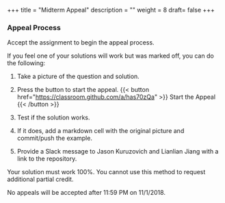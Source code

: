 +++
title = "Midterm Appeal"
description = ""
weight = 8
draft= false
+++

### Appeal Process
Accept the assignment to begin the appeal process.

If you feel one of your solutions will work but was marked off, you can do the following:

1. Take a picture of the question and solution.

2. Press the button to start the appeal.
{{< button href="https://classroom.github.com/a/has70zQa" >}} Start the Appeal {{< /button >}}

3. Test if the solution works.

4. If it does, add a markdown cell with the original picture and commit/push the example.

5. Provide a Slack message to Jason Kuruzovich and Lianlian Jiang with a link to the repository.

Your solution must work 100%. You cannot use this method to request additional partial credit.

No appeals will be accepted after 11:59 PM on 11/1/2018. 
